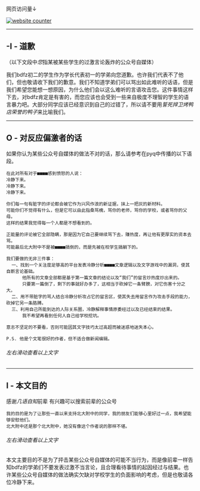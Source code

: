 网页访问量↓

<!-- hitwebcounter Code START -->
<a href="http://www.hitwebcounter.com" target="blank">
<img src="http://hitwebcounter.com/counter/counter.php?page=7147697&style=0036&nbdigits=7&type=page&initCount=0" title="website counter" Alt="website counter"   border="0" >
</a>                                        <br/>
                                        <!-- hitwebcounter.com --><a href="http://www.hitwebcounter.com" title="" 
                                        target="_blank" style="font-family: ; 
                                        font-size: px; color: #; text-decoration:  ;">
                                        </a>   

-----------------------------

## -I - 道歉

（以下文段中*您*指某被某些学生的过激言论轰炸的公众号自媒体）

我们bdfz初二的学生作为学长代表初一的学弟向您道歉。也许我们代表不了他们，但也敬请收下我们的歉意。我们不知道学弟们可以骂出如此难听的话语，但是我们希望您能想一想原因，为什么他们会以这么难听的言语攻击您。这件事情这样下去，对bdfz肯定是有害的，而您应该也会受到一些来自极度不理智的学生的语言暴力吧。大部分同学应该已经意识到自己的过错了，所以请不要用*誓死捍卫烤鸭店荣誉的鸭子*来比喻我们。

-----------------------------

## O - 对反应偏激者的话

如果你认为某些公众号自媒体的做法不对的话，那么请参考在pyq中传播的以下语段。
```
在此对所有对于■■■■感到愤怒的人说：
冷静下来。
冷静下来。
冷静下来。

你们每一句有脏字的评论都会被它作为兴风作浪的新证据，抹上一把灰的新材料。
可能你们不觉得有什么，但是它可以由此指桑骂槐，骂你的老师，骂你的学校，或者骂你的父母。
这样的结果我觉得每一个人都是不想看到的。

正能量的评论被它全部隐瞒，那是因为它自己要继续骂下去，赚热度，再让他有更厚实的资本去骂。
可能最后北大附中不是被■■■■搞倒的，而是先被在校学生搞躺下的。

我们要做的无非三件事：
  一、找到一个关注度足够高的平台发表冷静分析■■■■文章逻辑以及文字游戏中的漏洞，使其自断言论基础。
      他所有的文章全部都是基于第一篇文章的结论以及“我们”的留言炒热度炒出来的。
      只要第一篇倒了，剩下的事就好办多了，这相当于砍掉它一条臂膀，对它伤害十分之大。
  二、用不带脏字的骂人结合冷静分析攻占它的留言区，使其失去用留言作为攻击手段的能力，砍掉它另一条胳膊。
  三、利用自己所能到达的人际关系圈，冷静解释事情原委经过以及已经结束的结果。
      我不希望再看到任何人自己给学校挖坑。
     
意志不坚定的不要看，否则可能因其文字技巧太过高超而被迷惑地迷失本心。

P.S. 他是个文笔很好的作者，但不适合做新闻编辑。
```
###### 左右滑动查看以上文字

------------------------

## I - 本文目的

感谢*几语自知*前辈 有兴趣可以搜索前辈的公众号

```
我的目的是为了让那些一直以来支持北大附中的同学，我的朋友们能够心里好过一点，我希望能够安慰他们。
北大附中还是那个北大附中，她没有像这个作者说的那样不堪。
```
###### 左右滑动查看以上文字

本文主要目的不是为了抨击某些公众号自媒体的可能不当行为，而是像前辈一样告知bdfz的学弟们不要发表过激不当言论，且合理看待事情的起因经过与结果。也许某些公众号自媒体的做法确实欠缺对学校学生的负面影响的考虑，但是也敬请各位冷静下来。
